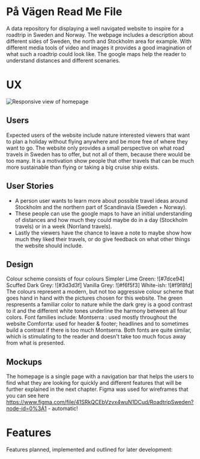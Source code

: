 # På Vägen Read Me File
A data repository for displaying a well navigated website to inspire for a roadtrip in Sweden and Norway. The webpage includes a description 
about different sides of Sweden, the north and Stockholm area for example. With different media tools of video and images it provides a good
imagination of what such a roadtrip could look like. The google maps help the reader to understand distances and different scenaries. 

# UX
![Responsive view of homepage](/pictures/responsive.png)

## Users
Expected users of the website include nature interested viewers that want to plan a holiday without flying anywhere and be more free of where they want to go.
The website only provides a small perspective on what road travels in Sweden has to offer, but not all of them, because there would be too many. It is a motivation 
show people that other travels that can be much more sustainable than flying or taking a big cruise ship exists.

## User Stories
* A person user wants to learn more about possible travel ideas around Stockholm and the northern part of Scandinavia (Sweden + Norway).
* These people can use the google maps to have an initial understanding of distances and how much they could maybe do in a day (Stockholm travels) or in a week (Norrland travels).
* Lastly the viewers have the chance to leave a note to maybe show how much they liked their travels, or do give feedback on what other things the website should include. 

## Design
Colour scheme consists of four colours
Simpler Lime Green: ![#7dce94]
Scuffed Dark Grey: ![#3d3d3f]
Vanilla Grey: ![#f6f5f3]
White-ish: ![#f9f8fd]
The colours represent a modern, but not too aggressive colour scheme that goes hand in hand with the pictures chosen for this website.
The green respresents a familiar color to nature while the dark grey is a good contrast to it and the different white tones underline 
the harmony between all four colors. 
Font families include:
Montserra : used mostly throughout the website
Comforrta: used for header & footer; headlines and to sometimes build a contrast if there is too much Montserra.
Both fonts are quite similar, which is stimulating to the reader and doesn't take too much focus away from what is presented. 

## Mockups
The homepage is a single page with a navigation bar that helps the users to find what they are looking for quickly and different features 
that will be further explained in the next chapter. Figma was used for wireframes that you can see here https://www.figma.com/file/41SRkQCEbVzvx4wuN1DCud/RoadtripSweden?node-id=0%3A1 - automatic!

# Features
Features planned, implemented and outlined for later development:
